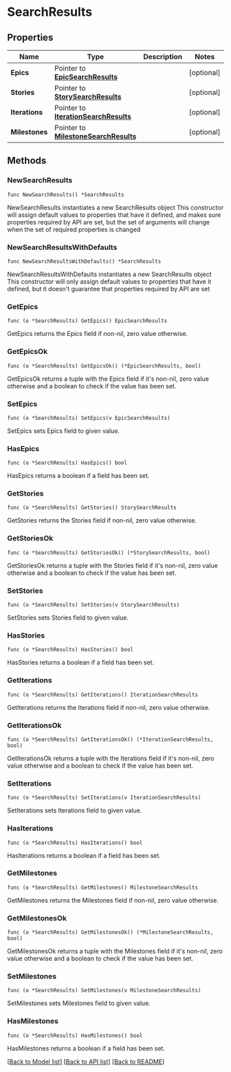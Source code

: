 # SearchResults

## Properties

Name | Type | Description | Notes
------------ | ------------- | ------------- | -------------
**Epics** | Pointer to [**EpicSearchResults**](EpicSearchResults.md) |  | [optional] 
**Stories** | Pointer to [**StorySearchResults**](StorySearchResults.md) |  | [optional] 
**Iterations** | Pointer to [**IterationSearchResults**](IterationSearchResults.md) |  | [optional] 
**Milestones** | Pointer to [**MilestoneSearchResults**](MilestoneSearchResults.md) |  | [optional] 

## Methods

### NewSearchResults

`func NewSearchResults() *SearchResults`

NewSearchResults instantiates a new SearchResults object
This constructor will assign default values to properties that have it defined,
and makes sure properties required by API are set, but the set of arguments
will change when the set of required properties is changed

### NewSearchResultsWithDefaults

`func NewSearchResultsWithDefaults() *SearchResults`

NewSearchResultsWithDefaults instantiates a new SearchResults object
This constructor will only assign default values to properties that have it defined,
but it doesn't guarantee that properties required by API are set

### GetEpics

`func (o *SearchResults) GetEpics() EpicSearchResults`

GetEpics returns the Epics field if non-nil, zero value otherwise.

### GetEpicsOk

`func (o *SearchResults) GetEpicsOk() (*EpicSearchResults, bool)`

GetEpicsOk returns a tuple with the Epics field if it's non-nil, zero value otherwise
and a boolean to check if the value has been set.

### SetEpics

`func (o *SearchResults) SetEpics(v EpicSearchResults)`

SetEpics sets Epics field to given value.

### HasEpics

`func (o *SearchResults) HasEpics() bool`

HasEpics returns a boolean if a field has been set.

### GetStories

`func (o *SearchResults) GetStories() StorySearchResults`

GetStories returns the Stories field if non-nil, zero value otherwise.

### GetStoriesOk

`func (o *SearchResults) GetStoriesOk() (*StorySearchResults, bool)`

GetStoriesOk returns a tuple with the Stories field if it's non-nil, zero value otherwise
and a boolean to check if the value has been set.

### SetStories

`func (o *SearchResults) SetStories(v StorySearchResults)`

SetStories sets Stories field to given value.

### HasStories

`func (o *SearchResults) HasStories() bool`

HasStories returns a boolean if a field has been set.

### GetIterations

`func (o *SearchResults) GetIterations() IterationSearchResults`

GetIterations returns the Iterations field if non-nil, zero value otherwise.

### GetIterationsOk

`func (o *SearchResults) GetIterationsOk() (*IterationSearchResults, bool)`

GetIterationsOk returns a tuple with the Iterations field if it's non-nil, zero value otherwise
and a boolean to check if the value has been set.

### SetIterations

`func (o *SearchResults) SetIterations(v IterationSearchResults)`

SetIterations sets Iterations field to given value.

### HasIterations

`func (o *SearchResults) HasIterations() bool`

HasIterations returns a boolean if a field has been set.

### GetMilestones

`func (o *SearchResults) GetMilestones() MilestoneSearchResults`

GetMilestones returns the Milestones field if non-nil, zero value otherwise.

### GetMilestonesOk

`func (o *SearchResults) GetMilestonesOk() (*MilestoneSearchResults, bool)`

GetMilestonesOk returns a tuple with the Milestones field if it's non-nil, zero value otherwise
and a boolean to check if the value has been set.

### SetMilestones

`func (o *SearchResults) SetMilestones(v MilestoneSearchResults)`

SetMilestones sets Milestones field to given value.

### HasMilestones

`func (o *SearchResults) HasMilestones() bool`

HasMilestones returns a boolean if a field has been set.


[[Back to Model list]](../README.md#documentation-for-models) [[Back to API list]](../README.md#documentation-for-api-endpoints) [[Back to README]](../README.md)


